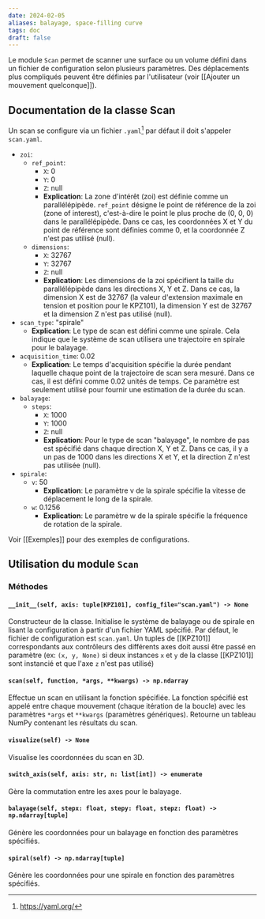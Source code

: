 ```yaml
---
date: 2024-02-05
aliases: balayage, space-filling curve
tags: doc
draft: false
---
```


Le module `Scan` permet de scanner une surface ou un volume défini dans un fichier de configuration selon plusieurs paramètres. Des déplacements plus compliqués peuvent être définies par l'utilisateur (voir [[Ajouter un mouvement quelconque]]).

## Documentation de la classe Scan

Un scan se configure via un fichier `.yaml`[^1] par défaut il doit s'appeler `scan.yaml`.

- `zoi`:
  - `ref_point`:
    - `X`: 0
    - `Y`: 0
    - `Z`: null
    - **Explication**: La zone d'intérêt (zoi) est définie comme un parallélépipède. `ref_point` désigne le point de référence de la zoi (zone of interest), c'est-à-dire le point le plus proche de (0, 0, 0) dans le parallélépipède. Dans ce cas, les coordonnées X et Y du point de référence sont définies comme 0, et la coordonnée Z n'est pas utilisé (null).
  - `dimensions`:
    - `X`: 32767
    - `Y`: 32767
    - `Z`: null
    - **Explication**: Les dimensions de la zoi spécifient la taille du parallélépipède dans les directions X, Y et Z. Dans ce cas, la dimension X est de 32767 (la valeur d'extension maximale en tension et position pour le KPZ101), la dimension Y est de 32767 et la dimension Z n'est pas utilisé (null).
- `scan_type`: "spirale"
  - **Explication**: Le type de scan est défini comme une spirale. Cela indique que le système de scan utilisera une trajectoire en spirale pour le balayage.
- `acquisition_time`: 0.02
  - **Explication**: Le temps d'acquisition spécifie la durée pendant laquelle chaque point de la trajectoire de scan sera mesuré. Dans ce cas, il est défini comme 0.02 unités de temps. Ce paramètre est seulement utilisé pour fournir une estimation de la durée du scan.
- `balayage`:
  - `steps`:
    - `X`: 1000
    - `Y`: 1000
    - `Z`: null
    - **Explication**: Pour le type de scan "balayage", le nombre de pas est spécifié dans chaque direction X, Y et Z. Dans ce cas, il y a un pas de 1000 dans les directions X et Y, et la direction Z n'est pas utilisée (null).
- `spirale`:
  - `v`: 50
    - **Explication**: Le paramètre v de la spirale spécifie la vitesse de déplacement le long de la spirale. 
  - `w`: 0.1256
    - **Explication**: Le paramètre w de la spirale spécifie la fréquence de rotation de la spirale. 

Voir [[Exemples]] pour des exemples de configurations.

## Utilisation du module `Scan`

### Méthodes

#### `__init__(self, axis: tuple[KPZ101], config_file="scan.yaml") -> None`

Constructeur de la classe. Initialise le système de balayage ou de spirale en lisant la configuration à partir d'un fichier YAML spécifié. Par défaut, le fichier de configuration est `scan.yaml`. Un tuples de [[KPZ101]] correspondants aux contrôleurs des différents axes doit aussi être passé en paramètre (ex: `(x, y, None)` si deux instances `x` et `y` de la classe [[KPZ101]] sont instancié et que l'axe `z` n'est pas utilisé)

#### `scan(self, function, *args, **kwargs) -> np.ndarray`

Effectue un scan en utilisant la fonction spécifiée. La fonction spécifié est appelé entre chaque mouvement (chaque itération de la boucle) avec les paramètres `*args` et `**kwargs` (paramètres génériques). Retourne un tableau NumPy contenant les résultats du scan.

#### `visualize(self) -> None`

Visualise les coordonnées du scan en 3D.

#### `switch_axis(self, axis: str, n: list[int]) -> enumerate`

Gère la commutation entre les axes pour le balayage.

#### `balayage(self, stepx: float, stepy: float, stepz: float) -> np.ndarray[tuple]`

Génère les coordonnées pour un balayage en fonction des paramètres spécifiés.

#### `spiral(self) -> np.ndarray[tuple]`

Génère les coordonnées pour une spirale en fonction des paramètres spécifiés.

[^1]: https://yaml.org/